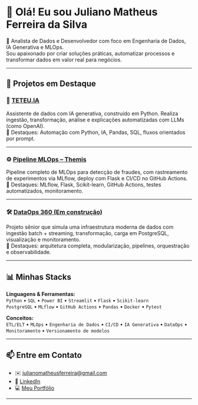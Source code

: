 # 👋 Olá! Eu sou Juliano Matheus Ferreira da Silva

🎯 Analista de Dados e Desenvolvedor com foco em Engenharia de Dados, IA Generativa e MLOps.  
Sou apaixonado por criar soluções práticas, automatizar processos e transformar dados em valor real para negócios.

---

## 🚀 Projetos em Destaque

### 🧠 [TETEU.IA](https://github.com/juliano1805/TETEU.IA)
Assistente de dados com IA generativa, construído em Python. Realiza ingestão, transformação, análise e explicações automatizadas com LLMs (como OpenAI).  
📌 Destaques: Automação com Python, IA, Pandas, SQL, fluxos orientados por prompt.

---

### ⚙️ [Pipeline MLOps – Themis](https://github.com/juliano1805/Pipeline-MLOPs-Themis)
Pipeline completo de MLOps para detecção de fraudes, com rastreamento de experimentos via MLflow, deploy com Flask e CI/CD no GitHub Actions.  
📌 Destaques: MLflow, Flask, Scikit-learn, GitHub Actions, testes automatizados, monitoramento.

---

### 🛠️ [DataOps 360 (Em construção)](https://github.com/juliano1805/DataOps360)
Projeto sênior que simula uma infraestrutura moderna de dados com ingestão batch + streaming, transformação, carga em PostgreSQL, visualização e monitoramento.  
📌 Destaques: arquitetura completa, modularização, pipelines, orquestração e observabilidade.

---

## 📊 Minhas Stacks

**Linguagens & Ferramentas:**  
`Python` • `SQL` • `Power BI` • `Streamlit` • `Flask` • `Scikit-learn`  
`PostgreSQL` • `MLflow` • `GitHub Actions` • `Pandas` • `Docker` • `Pytest`  

**Conceitos:**  
`ETL/ELT` • `MLOps` • `Engenharia de Dados` • `CI/CD` • `IA Generativa` • `DataOps` • `Monitoramento` • `Versionamento de modelos`

---

## 📫 Entre em Contato

- ✉️ julianomatheusferreira@gmail.com  
- 💼 [LinkedIn](https://www.linkedin.com/in/julianomatheusferreira)  
- 💻 [Meu Portfólio](https://juliano1805.github.io)

---
